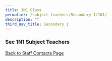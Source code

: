 ```yaml
---
title: 1N1 Class
permalink: /subject-teachers/Secondary-1/1N1/
description: ""
third_nav_title: Secondary 1
---
```

### Sec 1N1 Subject Teachers

 
 
[Back to Staff Contacts Page](https://staging.d1w3gt6qa53vq2.amplifyapp.com/about-us/school-staff-contacts/)